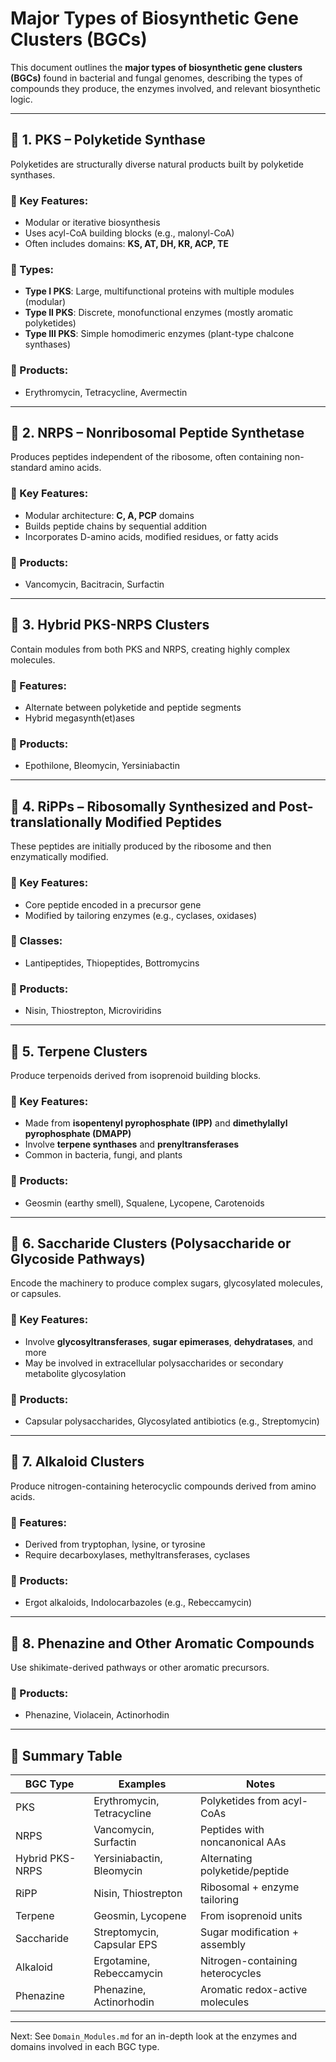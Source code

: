 # Major Types of Biosynthetic Gene Clusters (BGCs)

This document outlines the **major types of biosynthetic gene clusters (BGCs)** found in bacterial and fungal genomes, describing the types of compounds they produce, the enzymes involved, and relevant biosynthetic logic.

---

## 🧱 1. **PKS – Polyketide Synthase**

Polyketides are structurally diverse natural products built by polyketide synthases.

### 🔹 Key Features:

* Modular or iterative biosynthesis
* Uses acyl-CoA building blocks (e.g., malonyl-CoA)
* Often includes domains: **KS, AT, DH, KR, ACP, TE**

### 🔹 Types:

* **Type I PKS**: Large, multifunctional proteins with multiple modules (modular)
* **Type II PKS**: Discrete, monofunctional enzymes (mostly aromatic polyketides)
* **Type III PKS**: Simple homodimeric enzymes (plant-type chalcone synthases)

### 🔹 Products:

* Erythromycin, Tetracycline, Avermectin

---

## 🔗 2. **NRPS – Nonribosomal Peptide Synthetase**

Produces peptides independent of the ribosome, often containing non-standard amino acids.

### 🔹 Key Features:

* Modular architecture: **C, A, PCP** domains
* Builds peptide chains by sequential addition
* Incorporates D-amino acids, modified residues, or fatty acids

### 🔹 Products:

* Vancomycin, Bacitracin, Surfactin

---

## 🔀 3. **Hybrid PKS-NRPS Clusters**

Contain modules from both PKS and NRPS, creating highly complex molecules.

### 🔹 Features:

* Alternate between polyketide and peptide segments
* Hybrid megasynth(et)ases

### 🔹 Products:

* Epothilone, Bleomycin, Yersiniabactin

---

## 📜 4. **RiPPs – Ribosomally Synthesized and Post-translationally Modified Peptides**

These peptides are initially produced by the ribosome and then enzymatically modified.

### 🔹 Key Features:

* Core peptide encoded in a precursor gene
* Modified by tailoring enzymes (e.g., cyclases, oxidases)

### 🔹 Classes:

* Lantipeptides, Thiopeptides, Bottromycins

### 🔹 Products:

* Nisin, Thiostrepton, Microviridins

---

## 🌿 5. **Terpene Clusters**

Produce terpenoids derived from isoprenoid building blocks.

### 🔹 Key Features:

* Made from **isopentenyl pyrophosphate (IPP)** and **dimethylallyl pyrophosphate (DMAPP)**
* Involve **terpene synthases** and **prenyltransferases**
* Common in bacteria, fungi, and plants

### 🔹 Products:

* Geosmin (earthy smell), Squalene, Lycopene, Carotenoids

---

## 🍬 6. **Saccharide Clusters (Polysaccharide or Glycoside Pathways)**

Encode the machinery to produce complex sugars, glycosylated molecules, or capsules.

### 🔹 Key Features:

* Involve **glycosyltransferases**, **sugar epimerases**, **dehydratases**, and more
* May be involved in extracellular polysaccharides or secondary metabolite glycosylation

### 🔹 Products:

* Capsular polysaccharides, Glycosylated antibiotics (e.g., Streptomycin)

---

## 🧪 7. **Alkaloid Clusters**

Produce nitrogen-containing heterocyclic compounds derived from amino acids.

### 🔹 Features:

* Derived from tryptophan, lysine, or tyrosine
* Require decarboxylases, methyltransferases, cyclases

### 🔹 Products:

* Ergot alkaloids, Indolocarbazoles (e.g., Rebeccamycin)

---

## 🔬 8. **Phenazine and Other Aromatic Compounds**

Use shikimate-derived pathways or other aromatic precursors.

### 🔹 Products:

* Phenazine, Violacein, Actinorhodin

---

## 📌 Summary Table

| BGC Type        | Examples                   | Notes                            |
| --------------- | -------------------------- | -------------------------------- |
| PKS             | Erythromycin, Tetracycline | Polyketides from acyl-CoAs       |
| NRPS            | Vancomycin, Surfactin      | Peptides with noncanonical AAs   |
| Hybrid PKS-NRPS | Yersiniabactin, Bleomycin  | Alternating polyketide/peptide   |
| RiPP            | Nisin, Thiostrepton        | Ribosomal + enzyme tailoring     |
| Terpene         | Geosmin, Lycopene          | From isoprenoid units            |
| Saccharide      | Streptomycin, Capsular EPS | Sugar modification + assembly    |
| Alkaloid        | Ergotamine, Rebeccamycin   | Nitrogen-containing heterocycles |
| Phenazine       | Phenazine, Actinorhodin    | Aromatic redox-active molecules  |

---

Next: See `Domain_Modules.md` for an in-depth look at the enzymes and domains involved in each BGC type.
